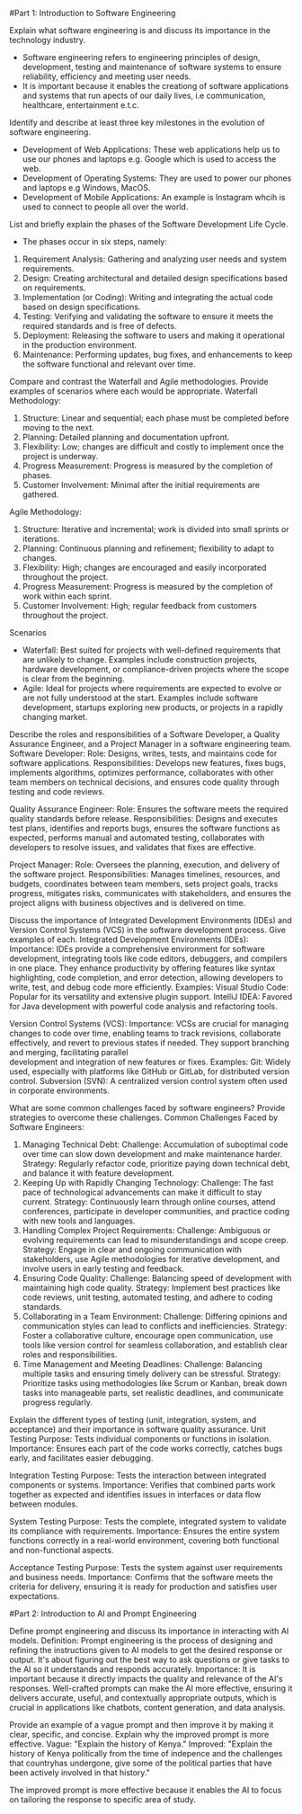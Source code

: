 #Part 1: Introduction to Software Engineering

Explain what software engineering is and discuss its importance in the technology industry.
  - Software engineering refers to engineering principles of design, development, testing and maintenance of software systems to ensure reliability, efficiency and meeting user needs.
  - It is important because it enables the creationg of software applications and systems that run apects of our daily lives, i.e communication, healthcare, entertainment e.t.c.


Identify and describe at least three key milestones in the evolution of software engineering.

  - Development of Web Applications: These web applications help us to use our phones and laptops e.g. Google which is used to access the web.
  - Development of Operating Systems: They are used to power our phones and laptops e.g Windows, MacOS.
  - Development of Mobile Applications: An example is Instagram whcih is used to connect to people all over the world.


List and briefly explain the phases of the Software Development Life Cycle.
  - The phases occur in six steps, namely:
  1. Requirement Analysis: Gathering and analyzing user needs and system requirements.
  2. Design: Creating architectural and detailed design specifications based on requirements.
  3. Implementation (or Coding): Writing and integrating the actual code based on design specifications.
  4. Testing: Verifying and validating the software to ensure it meets the required standards and is free of defects.
  5. Deployment: Releasing the software to users and making it operational in the production environment.
  6. Maintenance: Performing updates, bug fixes, and enhancements to keep the software functional and relevant over time.


Compare and contrast the Waterfall and Agile methodologies. Provide examples of scenarios where each would be appropriate.
  Waterfall Methodology:
  1. Structure: Linear and sequential; each phase must be completed before moving to the next.
  2. Planning: Detailed planning and documentation upfront.
  3. Flexibility: Low; changes are difficult and costly to implement once the project is underway.
  4. Progress Measurement: Progress is measured by the completion of phases.
  5. Customer Involvement: Minimal after the initial requirements are gathered.

  Agile Methodology:
  1. Structure: Iterative and incremental; work is divided into small sprints or iterations.
  2. Planning: Continuous planning and refinement; flexibility to adapt to changes.
  3. Flexibility: High; changes are encouraged and easily incorporated throughout the project.
  4. Progress Measurement: Progress is measured by the completion of work within each sprint.
  5. Customer Involvement: High; regular feedback from customers throughout the project.

  Scenarios
  - Waterfall: Best suited for projects with well-defined requirements that are unlikely to change. Examples include construction projects, hardware development, or compliance-driven projects where the scope is clear from the beginning.
  - Agile: Ideal for projects where requirements are expected to evolve or are not fully understood at the start. Examples include software development, startups exploring new products, or projects in a rapidly changing market.



Describe the roles and responsibilities of a Software Developer, a Quality Assurance Engineer, and a Project Manager in a software engineering team.
  Software Developer:
  Role: Designs, writes, tests, and maintains code for software applications.
  Responsibilities: Develops new features, fixes bugs, implements algorithms, optimizes performance, collaborates with other team members on technical decisions, and ensures code quality through testing and code reviews.

  Quality Assurance Engineer:
  Role: Ensures the software meets the required quality standards before release.
  Responsibilities: Designs and executes test plans, identifies and reports bugs, ensures the software functions as expected, performs manual and automated testing, collaborates with developers to resolve issues, and validates that fixes are effective.

  Project Manager:
  Role: Oversees the planning, execution, and delivery of the software project.
  Responsibilities: Manages timelines, resources, and budgets, coordinates between team members, sets project goals, tracks progress, mitigates risks, communicates with stakeholders, and ensures the project aligns with business objectives and is delivered on time.


Discuss the importance of Integrated Development Environments (IDEs) and Version Control Systems (VCS) in the software development process. Give examples of each.
  Integrated Development Environments (IDEs):
  Importance: IDEs provide a comprehensive environment for software development, integrating tools like code editors, debuggers, and compilers in one place. They enhance productivity by offering features like syntax highlighting, code     completion, and error detection, allowing developers to write, test, and debug code more efficiently.
  Examples:
    Visual Studio Code: Popular for its versatility and extensive plugin support.
    IntelliJ IDEA: Favored for Java development with powerful code analysis and refactoring tools.

  Version Control Systems (VCS):
  Importance: VCSs are crucial for managing changes to code over time, enabling teams to track revisions, collaborate effectively, and revert to previous states if needed. They support branching and merging, facilitating parallel       
  development and integration of new features or fixes.
  Examples:
    Git: Widely used, especially with platforms like GitHub or GitLab, for distributed version control.
    Subversion (SVN): A centralized version control system often used in corporate environments.



What are some common challenges faced by software engineers? Provide strategies to overcome these challenges.
  Common Challenges Faced by Software Engineers:
1. Managing Technical Debt:
   Challenge: Accumulation of suboptimal code over time can slow down development and make maintenance harder.
   Strategy: Regularly refactor code, prioritize paying down technical debt, and balance it with feature development.
2. Keeping Up with Rapidly Changing Technology:
   Challenge: The fast pace of technological advancements can make it difficult to stay current.
   Strategy: Continuously learn through online courses, attend conferences, participate in developer communities, and practice coding with new tools and languages.
3. Handling Complex Project Requirements:
   Challenge: Ambiguous or evolving requirements can lead to misunderstandings and scope creep.
   Strategy: Engage in clear and ongoing communication with stakeholders, use Agile methodologies for iterative development, and involve users in early testing and feedback.
4. Ensuring Code Quality:
   Challenge: Balancing speed of development with maintaining high code quality.
   Strategy: Implement best practices like code reviews, unit testing, automated testing, and adhere to coding standards.
5. Collaborating in a Team Environment:
   Challenge: Differing opinions and communication styles can lead to conflicts and inefficiencies.
   Strategy: Foster a collaborative culture, encourage open communication, use tools like version control for seamless collaboration, and establish clear roles and responsibilities.
6. Time Management and Meeting Deadlines:
   Challenge: Balancing multiple tasks and ensuring timely delivery can be stressful.
   Strategy: Prioritize tasks using methodologies like Scrum or Kanban, break down tasks into manageable parts, set realistic deadlines, and communicate progress regularly.



Explain the different types of testing (unit, integration, system, and acceptance) and their importance in software quality assurance.
  Unit Testing
  Purpose: Tests individual components or functions in isolation.
  Importance: Ensures each part of the code works correctly, catches bugs early, and facilitates easier debugging.

  Integration Testing
  Purpose: Tests the interaction between integrated components or systems.
  Importance: Verifies that combined parts work together as expected and identifies issues in interfaces or data flow between modules.

  System Testing
  Purpose: Tests the complete, integrated system to validate its compliance with requirements.
  Importance: Ensures the entire system functions correctly in a real-world environment, covering both functional and non-functional aspects.

  Acceptance Testing
  Purpose: Tests the system against user requirements and business needs.
  Importance: Confirms that the software meets the criteria for delivery, ensuring it is ready for production and satisfies user expectations.



#Part 2: Introduction to AI and Prompt Engineering


Define prompt engineering and discuss its importance in interacting with AI models.
  Definition:
  Prompt engineering is the process of designing and refining the instructions given to AI models to get the desired response or output. It's about figuring out the best way to ask questions or give tasks to the AI so it understands and responds accurately.
  Importance:
  It is important because it directly impacts the quality and relevance of the AI's responses. Well-crafted prompts can make the AI more effective, ensuring it delivers accurate, useful, and contextually appropriate outputs, which is crucial in applications like chatbots, content generation, and data analysis.


Provide an example of a vague prompt and then improve it by making it clear, specific, and concise. Explain why the improved prompt is more effective.
  Vague: "Explain the history of Kenya."
  Improved: "Explain the history of Kenya politically from the time of indepence and the challenges that countryhas undergone, give some of the political parties that have been actively involved in that history."

The improved prompt is more effective because it enables the AI to focus on tailoring the response to specific area of study.

